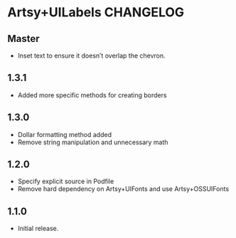 # Artsy+UILabels CHANGELOG

## Master
* Inset text to ensure it doesn’t overlap the chevron.

## 1.3.1
* Added more specific methods for creating borders

## 1.3.0
* Dollar formatting method added
* Remove string manipulation and unnecessary math

## 1.2.0
* Specify explicit source in Podfile
* Remove hard dependency on Artsy+UIFonts and use Artsy+OSSUIFonts

## 1.1.0

* Initial release.

